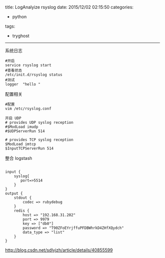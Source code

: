 title: LogAnalyize rsyslog
date: 2015/12/02 02:15:50
categories:

 - python 


tags:

- tryghost

---

系统日志



```language-bash
#开启
service rsyslog start
#查看状态
/etc/init.d/rsyslog status
#测试
logger  "hello "
```

配置相关
```language-bash
#配置
vim /etc/rsyslog.conf

开启 UDP
# provides UDP syslog reception
#$ModLoad imudp
#$UDPServerRun 514

# provides TCP syslog reception
$ModLoad imtcp
$InputTCPServerRun 514

```

整合 logstash
```language-xml

input {
    syslog{
       port=>5514
    }
}
output {
    stdout {
        codec => rubydebug
    }
    redis {
        host => "192.168.31.202"
        port => 9979
        key => ["db0"]
        password => "T90ZFoEYrjffuPFDBWhrkD4ZHfXQydch"
        data_type => "list"
    }
}

```


http://blog.csdn.net/sdlyjzh/article/details/40855599



